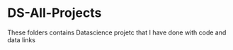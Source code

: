 # DS-All-Projects
These folders contains Datascience projetc that I have done with code and data links
